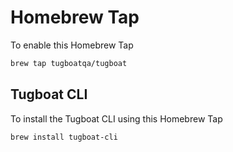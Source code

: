 # Homebrew Tap

To enable this Homebrew Tap

```sh
brew tap tugboatqa/tugboat
```

## Tugboat CLI

To install the Tugboat CLI using this Homebrew Tap

```sh
brew install tugboat-cli
```
